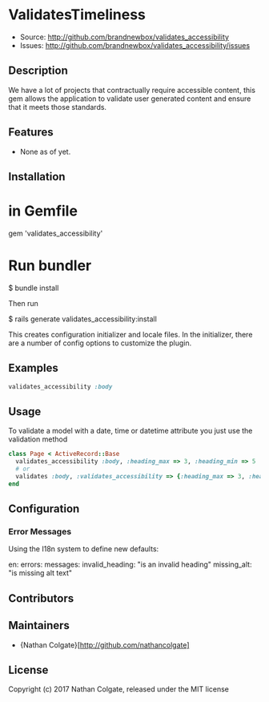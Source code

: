 # ValidatesTimeliness

* Source:  http://github.com/brandnewbox/validates_accessibility
* Issues:  http://github.com/brandnewbox/validates_accessibility/issues

## Description

We have a lot of projects that contractually require accessible content, this gem allows the application to validate user generated content and ensure that it meets those standards.

## Features

* None as of yet.

## Installation

  # in Gemfile
  gem 'validates_accessibility'

  # Run bundler
  $ bundle install

Then run
  
  $ rails generate validates_accessibility:install

This creates configuration initializer and locale files. In the initializer, there are a number of config
options to customize the plugin.

## Examples

```Ruby
validates_accessibility :body
```

## Usage

To validate a model with a date, time or datetime attribute you just use the
validation method

```Ruby
class Page < ActiveRecord::Base
  validates_accessibility :body, :heading_max => 3, :heading_min => 5
  # or
  validates :body, :validates_accessibility => {:heading_max => 3, :heading_min => 5}
end
```

## Configuration

### Error Messages

Using the I18n system to define new defaults:

  en:
    errors:
      messages:
        invalid_heading: "is an invalid heading"
        missing_alt: "is missing alt text"

## Contributors

## Maintainers

* {Nathan Colgate}[http://github.com/nathancolgate]

## License

Copyright (c) 2017 Nathan Colgate, released under the MIT license
